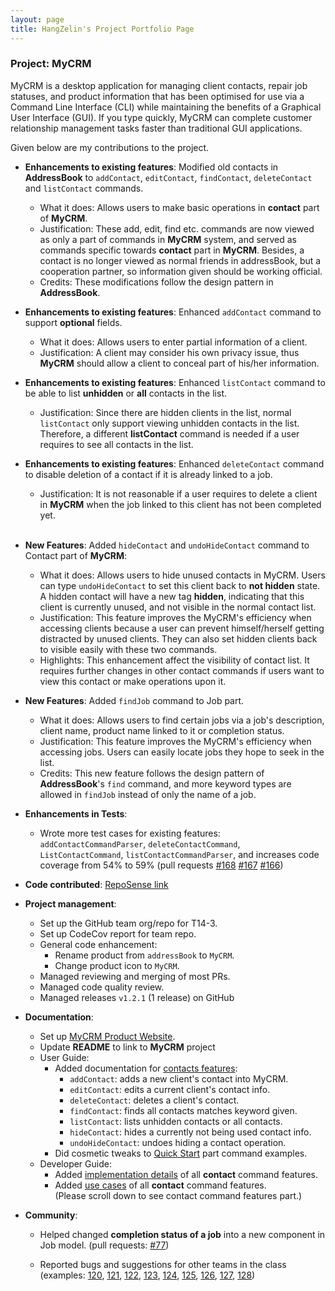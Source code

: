 ```yaml
---
layout: page
title: HangZelin's Project Portfolio Page
---
```


### Project: MyCRM

MyCRM is a desktop application for managing client contacts, repair job statuses, and product information that has been optimised for use via a Command Line Interface (CLI) while maintaining the benefits of a Graphical User Interface (GUI). If you type quickly, MyCRM can complete customer relationship management tasks faster than traditional GUI applications.

Given below are my contributions to the project.

  * **Enhancements to existing features**: Modified old contacts in **AddressBook** to `addContact`, `editContact`, `findContact`, `deleteContact` and `listContact` commands.
      * What it does: Allows users to make basic operations in **contact** part of **MyCRM**.
      * Justification: These add, edit, find etc. commands are now viewed as only a part of commands in **MyCRM** system,
      and served as commands specific towards **contact** part in **MyCRM**. Besides, a contact is no longer viewed as normal
      friends in addressBook, but a cooperation partner, so information given should be working official.  
      * Credits: These modifications follow the design pattern in **AddressBook**.
  * **Enhancements to existing features**: Enhanced `addContact` command to support **optional** fields.
      * What it does: Allows users to enter partial information of a client.
      * Justification: A client may consider his own privacy issue, thus **MyCRM** should allow a client to conceal 
      part of his/her information.
  * **Enhancements to existing features**: Enhanced `listContact` command to be able to list **unhidden** or **all** contacts in the list.
      * Justification: Since there are hidden clients in the list, normal `listContact` only support viewing unhidden
      contacts in the list. Therefore, a different **listContact** command is needed if a user requires to see all contacts
      in the list.
  * **Enhancements to existing features**:  Enhanced `deleteContact` command to disable deletion of a contact if it is already linked to a job.
      * Justification: It is not reasonable if a user requires to delete a client in **MyCRM** when the job
      linked to this client has not been completed yet.
  <br><br>
  * **New Features**: Added `hideContact` and `undoHideContact` command to Contact part of **MyCRM**:
      * What it does: Allows users to hide unused contacts in MyCRM. Users can type `undoHideContact` to set this client back 
      to **not hidden** state. A hidden contact will have a new tag **hidden**, indicating that this client is currently unused,
      and not visible in the normal contact list.
      * Justification: This feature improves the MyCRM's efficiency when accessing clients 
      because a user can prevent himself/herself getting distracted by unused clients.
      They can also set hidden clients back to visible easily with these two commands.
      * Highlights: This enhancement affect the visibility of contact list. It requires further changes in
      other contact commands if users want to view this contact or make operations upon it.
  * **New Features**: Added `findJob` command to Job part.
      * What it does: Allows users to find certain jobs via a job's description, client name, 
      product name linked to it or completion status.
      * Justification: This feature improves the MyCRM's efficiency when accessing jobs. Users can easily locate
      jobs they hope to seek in the list.
      * Credits: This new feature follows the design pattern of **AddressBook**'s `find` command, and more keyword types
      are allowed in `findJob` instead of only the name of a job.

  * **Enhancements in Tests**:
    * Wrote more test cases for existing features: `addContactCommandParser`, `deleteContactCommand`,
    `ListContactCommand`, `listContactCommandParser`, and increases code coverage from 54% to 59% 
    (pull requests [\#168](https://github.com/AY2122S1-CS2103-T14-3/tp/pull/168) [\#167](https://github.com/AY2122S1-CS2103-T14-3/tp/pull/167) [\#166](https://github.com/AY2122S1-CS2103-T14-3/tp/pull/166))



* **Code contributed**: [RepoSense link](https://nus-cs2103-ay2122s1.github.io/tp-dashboard/?search=Hang%20Zelin&sort=groupTitle&sortWithin=title&since=2021-09-17&timeframe=commit&mergegroup=&groupSelect=groupByRepos&breakdown=false&tabOpen=true&tabType=zoom&tabAuthor=HangZelin&tabRepo=AY2122S1-CS2103-T14-3%2Ftp%5Bmaster%5D&authorshipIsMergeGroup=false&zFR=false&authorshipFileTypes=docs~functional-code~test-code~other&authorshipIsBinaryFileTypeChecked=false&zA=HangZelin&zR=AY2122S1-CS2103-T14-3%2Ftp%5Bmaster%5D&zACS=212.8258064516129&zS=2021-09-17&zFS=Hang%20Ze%3Bin&zU=2021-11-06&zMG=false&zFTF=commit&zFGS=groupByRepos)


* **Project management**:
  * Set up the GitHub team org/repo for T14-3.
  * Set up CodeCov report for team repo.
  * General code enhancement:
    * Rename product from `addressBook` to `MyCRM`.
    * Change product icon to `MyCRM`.
  * Managed reviewing and merging of most PRs.
  * Managed code quality review.
  * Managed releases `v1.2.1` (1 release) on GitHub
  

* **Documentation**:
  * Set up [MyCRM Product Website](https://ay2122s1-cs2103-t14-3.github.io/tp/).
  * Update **README** to link to **MyCRM** project 
  * User Guide:
    * Added documentation for [contacts features](https://ay2122s1-cs2103-t14-3.github.io/tp/UserGuide.html#adding-a-contact-addcontact):
      * `addContact`: adds a new client's contact into MyCRM.
      * `editContact`: edits a current client's contact info.
      * `deleteContact`: deletes a client's contact.
      * `findContact`: finds all contacts matches keyword given.
      * `listContact`: lists unhidden contacts or all contacts.
      * `hideContact`: hides a currently not being used contact info.
      * `undoHideContact`: undoes hiding a contact operation.
    * Did cosmetic tweaks to [Quick Start](https://ay2122s1-cs2103-t14-3.github.io/tp/UserGuide.html#quick-start) part command examples.
  * Developer Guide:
    * Added [implementation details](https://ay2122s1-cs2103-t14-3.github.io/tp/DeveloperGuide.html#adding-a-contact) of all 
    **contact** command features.
    * Added [use cases](https://ay2122s1-cs2103-t14-3.github.io/tp/DeveloperGuide.html#use-cases) of all **contact** command features.  
      (Please scroll down to see contact command features part.)

* **Community**:
    * Helped changed **completion status of a job** into a new component in Job model.
      (pull requests: [\#77](https://github.com/AY2122S1-CS2103-T14-3/tp/pull/77))
    
    * Reported bugs and suggestions for other teams in the class (examples:
      [120](https://github.com/AY2122S1-CS2103-F09-4/tp/issues/120), [121](https://github.com/AY2122S1-CS2103-F09-4/tp/issues/121),
      [122](https://github.com/AY2122S1-CS2103-F09-4/tp/issues/122), [123](https://github.com/AY2122S1-CS2103-F09-4/tp/issues/123),
      [124](https://github.com/AY2122S1-CS2103-F09-4/tp/issues/124), [125](https://github.com/AY2122S1-CS2103-F09-4/tp/issues/125),
      [126](https://github.com/AY2122S1-CS2103-F09-4/tp/issues/126), [127](https://github.com/AY2122S1-CS2103-F09-4/tp/issues/127),
      [128](https://github.com/AY2122S1-CS2103-F09-4/tp/issues/128))
